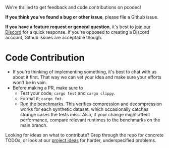 We're thrilled to get feedback and code contributions on pcodec!

**If you think you've found a bug or other issue**, please file a
Github issue.

**If you have a feature request or general question**, it's best to
[join our Discord](https://discord.gg/f6eRXgMP8w) for a quick response. If
you're opposed to creating a Discord account, Github issues are acceptable though.

# Code Contribution

* If you're thinking of implementing something, it's best to chat with us
about it first. That way we can vet your idea and make sure your efforts won't
be in vain.
* Before making a PR, make sure to
  * Test your code; `cargo test` and `cargo clippy`.
  * Format it; `cargo fmt`.
  * [Run the benchmarks](../bench/README.md).
  This verifies compression and
  decompression works for each synthetic dataset, which occasionally catches
  strange cases the tests miss.
  Also, if your change might affect performance, compare relevant runtimes to
  the benchmarks on the main branch.

Looking for ideas on what to contribute? Grep through the repo for concrete
TODOs, or look at our
[project ideas](https://github.com/mwlon/pcodec/wiki/pcodec-project-ideas)
for harder, underspecified problems.
